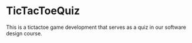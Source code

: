 # TicTacToeQuiz
 This is a tictactoe game development that serves as a quiz in our software design course.
